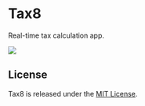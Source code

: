 # Tax8

Real-time tax calculation app.

![](https://raw.github.com/Atrac613/Tax8-iOS/master/screenshot.png)

## License

Tax8 is released under the [MIT License](http://www.opensource.org/licenses/MIT).
